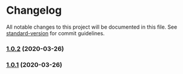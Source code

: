 # Changelog

All notable changes to this project will be documented in this file. See
[standard-version](https://github.com/conventional-changelog/standard-version)
for commit guidelines.

### [1.0.2](https://github.com/renoirb/archivator/compare/v1.0.1...v1.0.2) (2020-03-26)

### [1.0.1](https://github.com/renoirb/archivator/compare/v1.0.0...v1.0.1) (2020-03-26)
